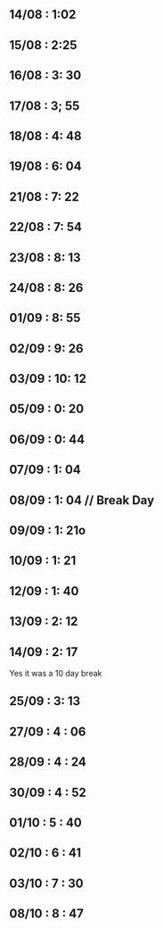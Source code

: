 ## 14/08 : 1:02

## 15/08 : 2:25

## 16/08 : 3: 30

## 17/08 : 3; 55

## 18/08 : 4: 48

## 19/08 : 6: 04

## 21/08 : 7: 22

## 22/08 : 7: 54

## 23/08 : 8: 13

## 24/08 : 8: 26

## 01/09 : 8: 55

## 02/09 : 9: 26

## 03/09 : 10: 12

<!-- AI SKIPPED -->
<!-- PART 2 -->

## 05/09 : 0: 20

## 06/09 : 0: 44

## 07/09 : 1: 04

## 08/09 : 1: 04 // Break Day

## 09/09 : 1: 21o

## 10/09 : 1: 21

## 12/09 : 1: 40

## 13/09 : 2: 12

## 14/09 : 2: 17

Yes it was a 10 day break

## 25/09 : 3: 13

## 27/09 : 4 : 06

## 28/09 : 4 : 24

## 30/09 : 4 : 52

## 01/10 : 5 : 40

## 02/10 : 6 : 41

## 03/10 : 7 : 30

## 08/10 : 8 : 47

<!--

http://localhost:3000/videos/ce723dd5-2cf8-45b4-afcc-5f1d87e0873a
 -->

